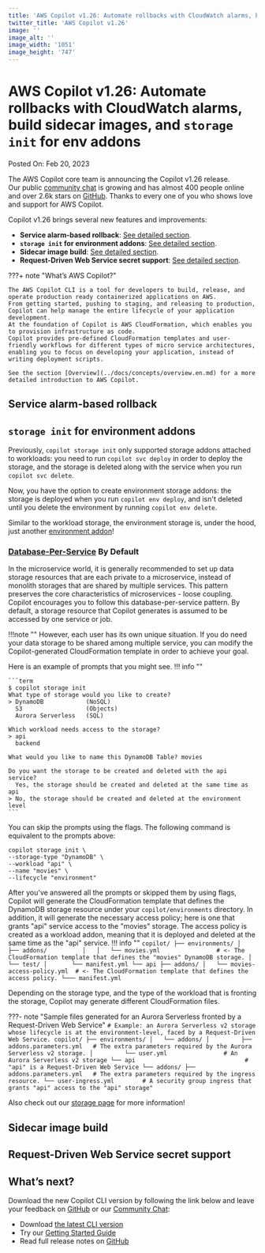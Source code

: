 ```yaml
---
title: 'AWS Copilot v1.26: Automate rollbacks with CloudWatch alarms, build sidecar images, and `storage init` for env addons'
twitter_title: 'AWS Copilot v1.26'
image: ''
image_alt: ''
image_width: '1051'
image_height: '747'
---
```


# AWS Copilot v1.26: Automate rollbacks with CloudWatch alarms, build sidecar images, and `storage init` for env addons

Posted On: Feb 20, 2023

The AWS Copilot core team is announcing the Copilot v1.26 release.  
Our public [сommunity сhat](https://gitter.im/aws/copilot-cli) is growing and has almost 400 people online and over 2.6k stars on [GitHub](http://github.com/aws/copilot-cli/).
Thanks to every one of you who shows love and support for AWS Copilot.

Copilot v1.26 brings several new features and improvements:

- **Service alarm-based rollback**: [See detailed section](#service-alarm-based-rollback).
- **`storage init` for environment addons**: [See detailed section](#storage-init-for-environment-addons).
- **Sidecar image build**: [See detailed section](#sidecar-image-build).
- **Request-Driven Web Service secret support**: [See detailed section](#request-driven-web-service-secret-support).

???+ note "What’s AWS Copilot?"

    The AWS Copilot CLI is a tool for developers to build, release, and operate production ready containerized applications on AWS.
    From getting started, pushing to staging, and releasing to production, Copilot can help manage the entire lifecycle of your application development.
    At the foundation of Copilot is AWS CloudFormation, which enables you to provision infrastructure as code.
    Copilot provides pre-defined CloudFormation templates and user-friendly workflows for different types of micro service architectures,
    enabling you to focus on developing your application, instead of writing deployment scripts.

    See the section [Overview](../docs/concepts/overview.en.md) for a more detailed introduction to AWS Copilot.

## Service alarm-based rollback

## `storage init` for environment addons

Previously, `copilot storage init` only supported storage addons attached to workloads: you need to run
`copilot svc deploy` in order to deploy the storage, and the storage is deleted along with the service
when you run `copilot svc delete`.

Now, you have the option to create environment storage addons: the storage is deployed when you run `copilot env deploy`,
and isn't deleted until you delete the environment by running `copilot env delete`.

Similar to the workload storage, the environment storage is, under the hood, just another [environment addon](../docs/developing/addons/environment.en.md)!

### [Database-Per-Service](https://docs.aws.amazon.com/prescriptive-guidance/latest/modernization-data-persistence/database-per-service.html) By Default
In the microservice world, it is generally recommended to set up data storage resources that are each private to a microservice,
instead of monolith storages that are shared by multiple services.
This pattern preserves the core characteristics of microservices - loose coupling.
Copilot encourages you to follow this database-per-service pattern. By default, a storage resource that Copilot generates
is assumed to be accessed by one service or job.

!!!note ""
    However, each user has its own unique situation. If you do need your data storage to be shared among multiple service,
    you can modify the Copilot-generated CloudFormation template in order to achieve your goal.


Here is an example of prompts that you might see.
!!! info ""

    ```term
    $ copilot storage init
    What type of storage would you like to create?
    > DynamoDB            (NoSQL)
      S3                  (Objects)
      Aurora Serverless   (SQL)

    Which workload needs access to the storage?
    > api
      backend

    What would you like to name this DynamoDB Table? movies

    Do you want the storage to be created and deleted with the api service?
      Yes, the storage should be created and deleted at the same time as api
    > No, the storage should be created and deleted at the environment level
    ```
You can skip the prompts using the flags. The following command is equivalent to the prompts above:
```console
copilot storage init \
--storage-type "DynamoDB" \
--workload "api" \
--name "movies" \
--lifecycle "environment"
```


After you've answered all the prompts or skipped them by using flags, Copilot will generate the CloudFormation template that defines the DynamoDB storage resource
under your `copilot/environments` directory. In addition, it will generate the necessary access policy; here is one that grants "api" service 
access to the "movies" storage. The access policy is created as a workload addon, meaning that it is deployed and
deleted at the same time as the "api" service.
!!! info ""
    ```
    copilot/
    ├── environments/
    │   ├── addons/         
    │   │   └── movies.yml                # <- The CloudFormation template that defines the "movies" DynamoDB storage.
    │   └── test/
    │       └── manifest.yml
    └── api
        ├── addons/
        │   └── movies-access-policy.yml  # <- The CloudFormation template that defines the access policy.
        └─── manifest.yml
    ```

Depending on the storage type, and the type of the workload that is fronting the storage, Copilot may generate different
CloudFormation files.

???- note "Sample files generated for an Aurora Serverless fronted by a Request-Driven Web Service"
    ```
    # Example: an Aurora Serverless v2 storage whose lifecycle is at the environment-level, faced by a Request-Driven Web Service.
    copilot/
    ├── environments/
    │   └── addons/
    │         ├── addons.parameters.yml   # The extra parameters required by the Aurora Serverless v2 storage.
    │         └── user.yml                # An Aurora Serverless v2 storage
    └── api                               # "api" is a Request-Driven Web Service
        └── addons/
            ├── addons.parameters.yml   # The extra parameters required by the ingress resource.
            └── user-ingress.yml        # A security group ingress that grants "api" access to the "api" storage"
    ```



Also check out our [storage page](../docs/developing/storage.en.md) for more information!

## Sidecar image build

## Request-Driven Web Service secret support

## What’s next?

Download the new Copilot CLI version by following the link below and leave your feedback on [GitHub](https://github.com/aws/copilot-cli/) or our [Community Chat](https://gitter.im/aws/copilot-cli):

- Download [the latest CLI version](../docs/getting-started/install.en.md)
- Try our [Getting Started Guide](../docs/getting-started/first-app-tutorial.en.md)
- Read full release notes on [GitHub](https://github.com/aws/copilot-cli/releases/tag/v1.25.0)
